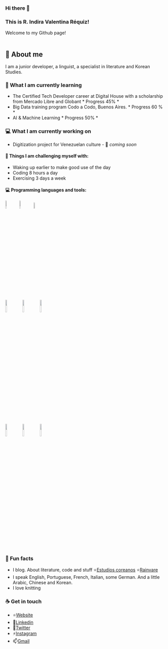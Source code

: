 ### Hi there 👋 
### This is R. Indira Valentina Réquiz!
Welcome to my Github page!  
<br/>
## 🧐 About me
I am a junior developer, a linguist, a specialist in literature and Korean Studies.
<br/>

### 📖 What I am currently learning
- The Certified Tech Developer career at Digital House with a scholarship from Mercado Libre and Globant * Progress 45% *
- Big Data training program Codo a Codo, Buenos Aires. * Progress 60 % *
- AI & Machine Learning  * Progress 50% *

### 💻 What I am currently working on
- Digitization project for Venezuelan culture  -  🚀 *coming soon*

#### :muscle: Things I am challenging myself with:
- Waking up earlier to make good use of the day
- Coding 8 hours a day
- Exercising 3 days a week


#### :computer: Programming languages and tools: 
<p>

<code><img width="8%" src="https://www.vectorlogo.zone/logos/w3_html5/w3_html5-icon.svg"></code>
<code><img width="8%" src="https://www.vectorlogo.zone/logos/w3_css/w3_css-icon.svg"></code>
<code><img width="7%" src="https://cdn.worldvectorlogo.com/logos/javascript-1.svg"></code>
<br/>
<code><img width="10%" src="https://www.vectorlogo.zone/logos/git-scm/git-scm-ar21.svg"></code>
<code><img width="10%" src="https://www.vectorlogo.zone/logos/java/java-ar21.svg"></code>
<code><img width="10%" src="https://www.vectorlogo.zone/logos/python/python-ar21.svg"></code>
<br/>
<code><img width="10%" src="https://www.vectorlogo.zone/logos/mysql/mysql-ar21.svg"></code>
<code><img width="10%" src="https://www.vectorlogo.zone/logos/mongodb/mongodb-ar21.svg"></code>
<code><img width="10%" src="https://www.soutechventures.com/wp-content/uploads/2018/07/ibm-spss-training-in-abuja-lagos-nigeria.png"></code>
</p>

### 🌴 Fun facts
- I blog. About literature, code and stuff
⭐️[Estudios coreanos](https://literaturacoreana.wordpress.com/)
⭐️[Rainvare](https://rainvare.wordpress.com/)
- I speak English, Portuguese, French, Italian, some German. And a little Arabic, Chinese and Korean.
- I love knitting

### ☕ Get in touch
- ⭐️[Website](https://rainvare.github.io/portfolio/)
- 📝[Linkedin](https://www.linkedin.com/in/indiravalentinarequiz/)
- 💬[Twitter](https://twitter.com/rainvare)
- ⚡[Instagram](https://instagram.com/indirarequiz)
- 📫[Gmail](mailto:indirarequiz@gmail.com)
